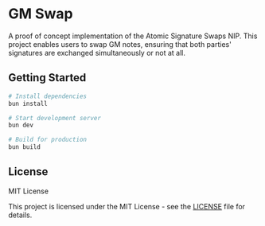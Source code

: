 # GM Swap

A proof of concept implementation of the Atomic Signature Swaps NIP. This project enables users to swap GM notes, ensuring that both parties' signatures are exchanged simultaneously or not at all.

## Getting Started

```bash
# Install dependencies
bun install

# Start development server
bun dev

# Build for production
bun build
```

## License

MIT License

This project is licensed under the MIT License - see the [LICENSE](LICENSE) file for details.
